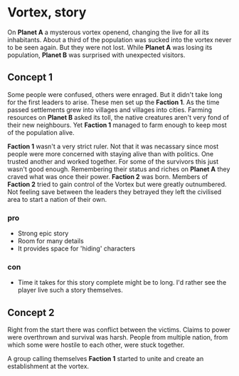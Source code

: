 # Vortex, story
On __Planet A__ a mysterous vortex openend, changing the live for all its
inhabitants. About a third of the population was sucked into the vortex never to
be seen again. But they were not lost. While __Planet A__ was losing its
population, __Planet B__ was surprised with unexpected visitors.

## Concept 1
Some people were confused, others were enraged. But it didn't take long for the
first leaders to arise. These men set up the __Faction 1__. As the time passed
settlements grew into villages and villages into cities. Farming resources on
__Planet B__ asked its toll, the native creatures aren't very fond of their new
neighbours. Yet __Faction 1__ managed to farm enough to keep most of the
population alive.

__Faction 1__ wasn't a very strict ruler. Not that it was necassary since most
people were more concerned with staying alive than with politics. One trusted
another and worked together. For some of the survivors this just wasn't good
enough. Remembering their status and riches on __Planet A__ they craved what was
once their power. __Faction 2__ was born. Members of __Faction 2__ tried to gain
control of the Vortex but were greatly outnumbered. Not feeling save between the
leaders they betrayed they left the civilised area to start a nation of their
own.

### pro
 * Strong epic story
 * Room for many details
 * It provides space for 'hiding' characters

### con
 * Time it takes for this story complete might be to long. I'd rather see the
 player live such a story themselves.

## Concept 2
Right from the start there was conflict between the victims. Claims to power
were overthrown and survival was harsh. People from multiple nation, from which
some were hostile to each other, were stuck together.

A group calling themselves __Faction 1__ started to unite and create an
establishment at the vortex. 
